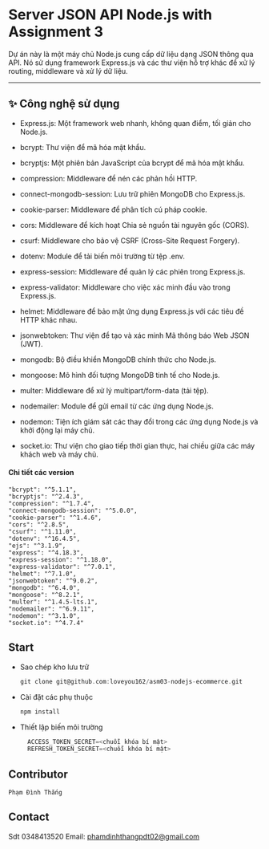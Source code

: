 # Server JSON API Node.js with Assignment 3

Dự án này là một máy chủ Node.js cung cấp dữ liệu dạng JSON thông qua API. Nó sử dụng framework Express.js và các thư viện hỗ trợ khác để xử lý routing, middleware và xử lý dữ liệu.

---

## ✨ Công nghệ sử dụng

- Express.js: Một framework web nhanh, không quan điểm, tối giản cho Node.js.
- bcrypt: Thư viện để mã hóa mật khẩu.
- bcryptjs: Một phiên bản JavaScript của bcrypt để mã hóa mật khẩu.
- compression: Middleware để nén các phản hồi HTTP.
- connect-mongodb-session: Lưu trữ phiên MongoDB cho Express.js.
- cookie-parser: Middleware để phân tích cú pháp cookie.
- cors: Middleware để kích hoạt Chia sẻ nguồn tài nguyên gốc (CORS).
- csurf: Middleware cho bảo vệ CSRF (Cross-Site Request Forgery).
- dotenv: Module để tải biến môi trường từ tệp .env.

- express-session: Middleware để quản lý các phiên trong Express.js.
- express-validator: Middleware cho việc xác minh đầu vào trong Express.js.
- helmet: Middleware để bảo mật ứng dụng Express.js với các tiêu đề HTTP khác nhau.
- jsonwebtoken: Thư viện để tạo và xác minh Mã thông báo Web JSON (JWT).
- mongodb: Bộ điều khiển MongoDB chính thức cho Node.js.
- mongoose: Mô hình đối tượng MongoDB tinh tế cho Node.js.
- multer: Middleware để xử lý multipart/form-data (tải tệp).
- nodemailer: Module để gửi email từ các ứng dụng Node.js.
- nodemon: Tiện ích giám sát các thay đổi trong các ứng dụng Node.js và khởi động lại máy chủ.
- socket.io: Thư viện cho giao tiếp thời gian thực, hai chiều giữa các máy khách web và máy chủ.

#### Chi tiết các version

    "bcrypt": "^5.1.1",
    "bcryptjs": "^2.4.3",
    "compression": "^1.7.4",
    "connect-mongodb-session": "^5.0.0",
    "cookie-parser": "^1.4.6",
    "cors": "^2.8.5",
    "csurf": "^1.11.0",
    "dotenv": "^16.4.5",
    "ejs": "^3.1.9",
    "express": "^4.18.3",
    "express-session": "^1.18.0",
    "express-validator": "^7.0.1",
    "helmet": "^7.1.0",
    "jsonwebtoken": "^9.0.2",
    "mongodb": "^6.4.0",
    "mongoose": "^8.2.1",
    "multer": "^1.4.5-lts.1",
    "nodemailer": "^6.9.11",
    "nodemon": "^3.1.0",
    "socket.io": "^4.7.4"

## Start

- Sao chép kho lưu trữ

  ```c
  git clone git@github.com:loveyou162/asm03-nodejs-ecommerce.git
  ```

- Cài đặt các phụ thuộc
  ```c
  npm install
  ```
- Thiết lập biến môi trường

  ```c
    ACCESS_TOKEN_SECRET=<chuỗi khóa bí mật>
    REFRESH_TOKEN_SECRET=<chuỗi khóa bí mật>
  ```

## Contributor

    Phạm Đình Thắng

## Contact

Sdt 0348413520
Email: phamdinhthangpdt02@gmail.com
